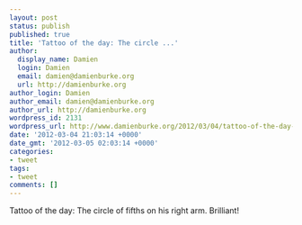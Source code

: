 ```yaml
---
layout: post
status: publish
published: true
title: 'Tattoo of the day: The circle ...'
author:
  display_name: Damien
  login: Damien
  email: damien@damienburke.org
  url: http://damienburke.org
author_login: Damien
author_email: damien@damienburke.org
author_url: http://damienburke.org
wordpress_id: 2131
wordpress_url: http://www.damienburke.org/2012/03/04/tattoo-of-the-day-the-circle/
date: '2012-03-04 21:03:14 +0000'
date_gmt: '2012-03-05 02:03:14 +0000'
categories:
- tweet
tags:
- tweet
comments: []
---
```

<p>Tattoo of the day: The circle of fifths on his right arm. Brilliant!</p>
